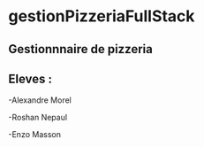 # gestionPizzeriaFullStack

## Gestionnnaire de pizzeria 

## Eleves : 
 -Alexandre Morel 
 
 -Roshan Nepaul
 
 -Enzo Masson
